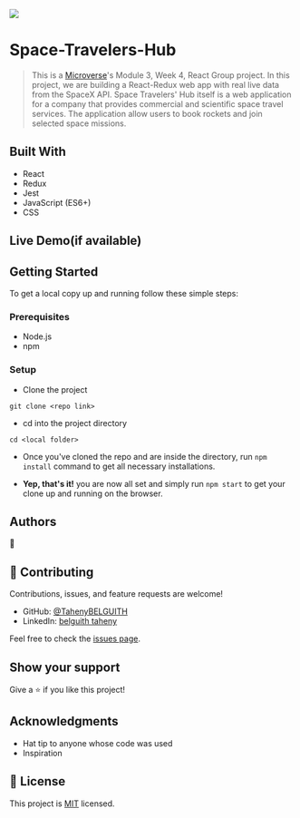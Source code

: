 ![](https://img.shields.io/badge/Microverse-blueviolet)

# Space-Travelers-Hub

> This is a [Microverse](https://www.microverse.org/)'s Module 3, Week 4, React Group project. In this project, we are building a React-Redux web app with real live data from the SpaceX API. Space Travelers' Hub itself is a web application for a company that provides commercial and scientific space travel services. The application allow users to book rockets and join selected space missions.


## Built With

- React
- Redux
- Jest
- JavaScript (ES6+)
- CSS

## Live Demo(if available)

## Getting Started

To get a local copy up and running follow these simple steps:

### Prerequisites

- Node.js
- npm

### Setup

- Clone the project
```terminal
git clone <repo link>
```

- cd into the project directory
```terminal
cd <local folder>
```
- Once you've cloned the repo and are inside the directory, run `npm install` 
command to get all necessary installations.

- **Yep, that's it!** you are now all set and simply run `npm start` to get your clone up and running on the browser.

## Authors

👤
## 🤝 Contributing

Contributions, issues, and feature requests are welcome!
- GitHub: [@TahenyBELGUITH](https://github.com/TahenyBELGUITH)
- LinkedIn: [belguith taheny](https://www.linkedin.com/in/belguith-taheny-47b93a162/)

Feel free to check the [issues page](../../issues/).

## Show your support

Give a ⭐️ if you like this project!

## Acknowledgments

- Hat tip to anyone whose code was used
- Inspiration
 

## 📝 License

This project is [MIT](./MIT.md) licensed.
